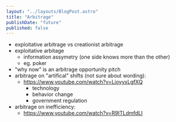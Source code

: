 ```yaml
---
layout: "../layouts/BlogPost.astro"
title: "Arbitrage"
publishDate: "future"
published: false
---
```


- exploitative arbitrage vs creationist arbitrage
- exploitative arbitage
  - information assymetry (one side knows more than the other)
  - eg. poker
- "why now" is an arbitrage opportunity pitch
- arbitrage on "artifical" shifts (not sure about wording):
  - https://www.youtube.com/watch?v=LioyyxLgfXQ
    - technology
    - behavior change
    - government regulation
- arbitrage on inefficiency:
  - https://www.youtube.com/watch?v=R9ITLdmfdLI